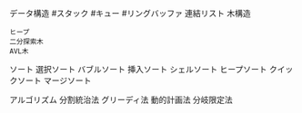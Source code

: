 データ構造
    #スタック
    #キュー
    #リングバッファ
    連結リスト
    木構造

    ヒープ
    二分探索木
    AVL木

ソート
    選択ソート
    バブルソート
    挿入ソート
    シェルソート
    ヒープソート
    クイックソート
    マージソート

アルゴリズム
    分割統治法
    グリーディ法
    動的計画法
    分岐限定法
